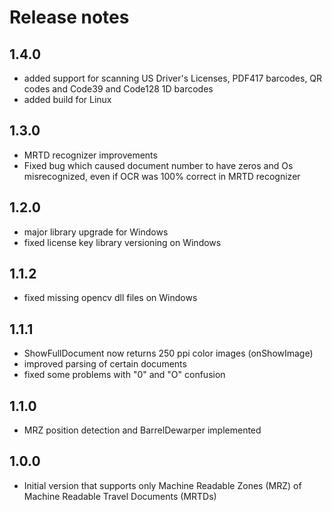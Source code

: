 # Release notes

## 1.4.0
- added support for scanning US Driver's Licenses, PDF417 barcodes, QR codes and Code39 and Code128 1D barcodes
- added build for Linux

## 1.3.0

- MRTD recognizer improvements
- Fixed bug which caused document number to have zeros and Os misrecognized, even if OCR was 100% correct in MRTD recognizer

## 1.2.0

- major library upgrade for Windows
- fixed license key library versioning on Windows

## 1.1.2

- fixed missing opencv dll files on Windows

## 1.1.1

- ShowFullDocument now returns 250 ppi color images (onShowImage)
- improved parsing of certain documents
- fixed some problems with "0" and "O" confusion

## 1.1.0

- MRZ position detection and BarrelDewarper implemented

## 1.0.0

- Initial version that supports only Machine Readable Zones (MRZ) of Machine Readable Travel Documents (MRTDs)